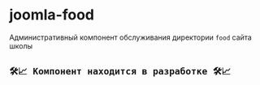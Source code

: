 # joomla-food
Административный компонент обслуживания директории `food` сайта школы

## `🛠📈 Компонент находится в разработке 🛠📈`
